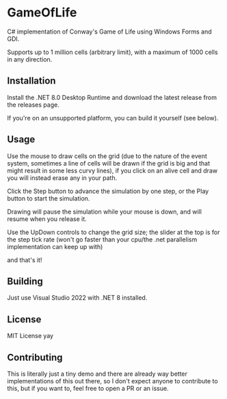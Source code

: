 # GameOfLife

C# implementation of Conway's Game of Life using Windows Forms and GDI.

Supports up to 1 million cells (arbitrary limit), with a maximum of 1000 cells in any direction.

## Installation

Install the .NET 8.0 Desktop Runtime and download the latest release from the releases page.

If you're on an unsupported platform, you can build it yourself (see below).

## Usage

Use the mouse to draw cells on the grid (due to the nature of the event system, sometimes a line of cells will be drawn if the grid is big and that might result in some less curvy lines), if you click on an alive cell and draw you will instead erase any in your path.

Click the Step button to advance the simulation by one step, or the Play button to start the simulation.

Drawing will pause the simulation while your mouse is down, and will resume when you release it.

Use the UpDown controls to change the grid size; the slider at the top is for the step tick rate (won't go faster than your cpu/the .net parallelism implementation can keep up with)

and that's it!

## Building

Just use Visual Studio 2022 with .NET 8 installed.

## License

MIT License yay

## Contributing

This is literally just a tiny demo and there are already way better implementations of this out there, so I don't expect anyone to contribute to this, but if you want to, feel free to open a PR or an issue.
